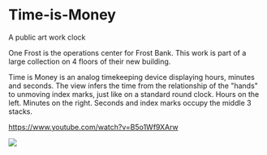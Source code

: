 # Time-is-Money
A public art work clock

One Frost is the operations center for Frost Bank. This work is part of a large collection on 4 floors of their new building.

Time is Money is an analog timekeeping device displaying hours, minutes and seconds. The view infers the time from the relationship of the "hands" to unmoving index marks, just like on a standard round clock. Hours on the left. Minutes on the right. Seconds and index marks occupy the middle 3 stacks.

https://www.youtube.com/watch?v=B5o1Wf9XArw

<img src="http://www.ansenseale.com/pa-photos/69654_md.jpg">
